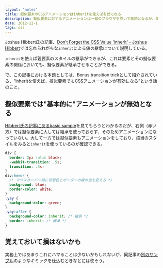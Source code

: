 ```yaml
---
layout: 'notes'
title: 擬似要素のCSSアニメーションはinheritを使えば有効になる
description: 擬似要素に対するアニメーションは一部のブラウザを除いて無効となるが、該当のプロパティを親から継承させると有効となるらしい。
date: 2012-12-1
tags: css
---
```

Joshua Hibbert氏の記事、[Don't Forget the CSS Value 'inherit' - Joshua Hibbert](http://joshnh.com/2012/10/25/dont-forget-the-css-value-inherit/)では忘れられがちな`inherit`による値の継承について説明している。

`inherit`を使えば親要素のスタイルの継承ができるが、これは要素とその擬似要素の関係においても、擬似要素が継承させることができる。

で、この記事における本題としては、Bonus transition trickとして紹介されている、<q>inheritを使えば、擬似要素でもCSSアニメーションが有効になる</q>という話のこと。

## 擬似要素では"基本的に"アニメーションが無効となる

[Hibbert氏の記事にあるbasic sample](http://jsfiddle.net/joshnh/Fa9PH/)を見てもらうとわかるのだが、右側（赤い方）では擬似要素に大しては継承を使っておらず、そのためアニメーションになっていない。大して一方では擬似要素もアニメーションをしており、該当のスタイルをみると`inherit`を使っているのが確認できる。		

```css
div {
  border: 2px solid black;
  -webkit-transition: .5s;
  transition: .5s;
}
div:hover {
  /* マウスオーバー時に背景色とボーダーの線の色を変える */
  background: blue;
  border-color: white;
}
.yay {
  background-color: green;
}
.yay:after {
  background-color: inherit; /* 継承 */
  border: inherit; /* 継承 */
}
```

## 覚えておいて損はないかも

実務上ではあまりこれにハマることは少ないかもしれないが、同記事の[別のサンプル](http://jsfiddle.net/joshnh/ELDet/)のようなギミックを仕込むときなどには使そう。

